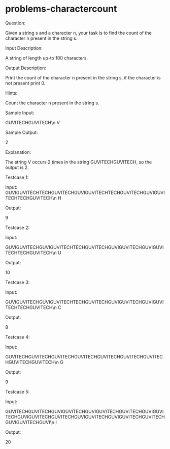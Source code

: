 # problems-charactercount

Question:

Given a string s and a character n, your task is to find the count of the character n present in the string s.

Input Description:

A string of length up-to 100 characters.

Output Description:

Print the count of the character n present in the string s, if the character is not present print 0.

Hints:

Count the character n present in the string s.

Sample Input:

GUVITECHGUVITECH\n
V

Sample Output:

2

Explanation:

The string V occurs 2 times in the string GUVITECHGUVITECH, so the output is 2.

Testcase 1:

Input:
GUVIGUVITECHTECHGUVITECHGUVIGUVITECHTECHGUVITECHGUVIGUVITECHTECHGUVITECH\n
H

Output:

9

Testcase 2:

Input:

GUVIGUVITECHGUVIGUVITECHTECHGUVITECHGUVIGUVITECHGUVIGUVITECHTECHGUVITECH\n 
U

Output:

10

Testcase 3:

Input:

GUVIGUVITECHGUVIGUVITECHTECHGUVITECHGUVIGUVITECHGUVIGUVITECHTECHGUVITECH\n 
C

Output:

8

Testcase 4:

Input:

GUVITECHGUVITECHGUVITECHGUVITECHGUVITECHGUVITECHGUVITECHGUVITECHGUVITECH\n 
G

Output:

9

Testcase 5:

Input:

GUVITECHGUVITECHGUVIGUVITECHGUVIGUVITECHGUVITECHGUVIGUVITECHGUVIGUVITECHGUVITECHGUVIGUVITECHGUVIGUVITECHGUVITECHGUVIGUVITECHGUVI\n
I

Output:

20

